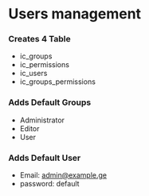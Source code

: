 # Users management





### Creates 4 Table
- ic_groups
- ic_permissions
- ic_users
- ic_groups_permissions

### Adds Default Groups
- Administrator
- Editor
- User

### Adds Default User
- Email: admin@example.ge 
- password: default
